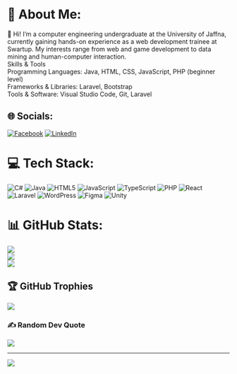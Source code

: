 # 💫 About Me:
👋 Hi! I’m a computer engineering undergraduate at the University of Jaffna, currently gaining hands-on experience as a web development trainee at Swartup. My interests range from web and game development to data mining and human-computer interaction.<br>Skills & Tools<br>Programming Languages: Java, HTML, CSS, JavaScript, PHP (beginner level)<br>Frameworks & Libraries: Laravel, Bootstrap<br>Tools & Software: Visual Studio Code, Git, Laravel<br>


## 🌐 Socials:
[![Facebook](https://img.shields.io/badge/Facebook-%231877F2.svg?logo=Facebook&logoColor=white)]([https://facebook.com/Sajishvar-Mohan](https://www.facebook.com/people/Sajishvar-Mohan/pfbid0Vp3S9PWb4jq16h5NYoratGAgHMCWEFUbrg3kczButUH7oFdTzc3CqPQiWuJPTrzYl/)) [![LinkedIn](https://img.shields.io/badge/LinkedIn-%230077B5.svg?logo=linkedin&logoColor=white)](https://linkedin.com/in/sajishvar-mohan-11a1081b1) 

# 💻 Tech Stack:
![C#](https://img.shields.io/badge/c%23-%23239120.svg?style=plastic&logo=csharp&logoColor=white) ![Java](https://img.shields.io/badge/java-%23ED8B00.svg?style=plastic&logo=openjdk&logoColor=white) ![HTML5](https://img.shields.io/badge/html5-%23E34F26.svg?style=plastic&logo=html5&logoColor=white) ![JavaScript](https://img.shields.io/badge/javascript-%23323330.svg?style=plastic&logo=javascript&logoColor=%23F7DF1E) ![TypeScript](https://img.shields.io/badge/typescript-%23007ACC.svg?style=plastic&logo=typescript&logoColor=white) ![PHP](https://img.shields.io/badge/php-%23777BB4.svg?style=plastic&logo=php&logoColor=white) ![React](https://img.shields.io/badge/react-%2320232a.svg?style=plastic&logo=react&logoColor=%2361DAFB) ![Laravel](https://img.shields.io/badge/laravel-%23FF2D20.svg?style=plastic&logo=laravel&logoColor=white) ![WordPress](https://img.shields.io/badge/WordPress-%23117AC9.svg?style=plastic&logo=WordPress&logoColor=white) ![Figma](https://img.shields.io/badge/figma-%23F24E1E.svg?style=plastic&logo=figma&logoColor=white) ![Unity](https://img.shields.io/badge/unity-%23000000.svg?style=plastic&logo=unity&logoColor=white)
# 📊 GitHub Stats:
![](https://github-readme-stats.vercel.app/api?username=Sajishvar&theme=gotham&hide_border=false&include_all_commits=false&count_private=false)<br/>
![](https://github-readme-streak-stats.herokuapp.com/?user=Sajishvar&theme=gotham&hide_border=false)<br/>
![](https://github-readme-stats.vercel.app/api/top-langs/?username=Sajishvar&theme=gotham&hide_border=false&include_all_commits=false&count_private=false&layout=compact)

## 🏆 GitHub Trophies
![](https://github-profile-trophy.vercel.app/?username=Sajishvar&theme=radical&no-frame=false&no-bg=true&margin-w=4)

### ✍️ Random Dev Quote
![](https://quotes-github-readme.vercel.app/api?type=horizontal&theme=radical)

---
[![](https://visitcount.itsvg.in/api?id=Sajishvar&icon=0&color=0)](https://visitcount.itsvg.in)

<!-- Proudly created with GPRM ( https://gprm.itsvg.in ) -->
